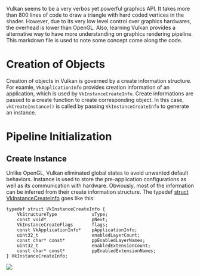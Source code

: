 	
Vulkan seems to be a very verbos yet powerful graphics API. It takes more than 800 lines of code to draw a triangle with hard coded vertices in the shader. However, due to its very low level control over graphics hardwares, the overhead is lower than OpenGL. Also, learning Vulkan provides a alternative way to have more understanding on graphics rendering pipeline. This markdown file is used to note some concept come along the code. 

# Creation of Objects

Creation of objects in Vulkan is governed by a create information structure. For examle, `VkApplicationInfo` provides creation information of an application, which is used by `VkInstanceCreateInfo`. Create informations are passed to a create function to create corresponding object. In this case, `vkCreateInstance()` is called  by passing `VkInstanceCreateInfo` to generate an instance. 

# Pipeline Initialization

## Create Instance
Unlike OpenGL, Vulkan eliminated global states to avoid unwanted default behaviors. Instance is used to store the pre-application configurations as well as its communication with hardware. Obviously, most of the information can be inferred from their create information structure.  The typedef [struct VkInstanceCreateInfo](https://www.khronos.org/registry/vulkan/specs/1.0/xhtml/vkspec.html#VkInstanceCreateInfo) goes like this:

```
typedef struct VkInstanceCreateInfo {
    VkStructureType             sType;
    const void*                 pNext;
    VkInstanceCreateFlags       flags;
    const VkApplicationInfo*    pApplicationInfo;
    uint32_t                    enabledLayerCount;
    const char* const*          ppEnabledLayerNames;
    uint32_t                    enabledExtensionCount;
    const char* const*          ppEnabledExtensionNames;
} VkInstanceCreateInfo;
```
<img src='http://g.gravizo.com/g?digraph G{main -> parse -> execute;main -> init;main -> cleanup;execute -> make_string;execute -> printf;init -> make_string;main -> printf;execute -> compare;}'/>


